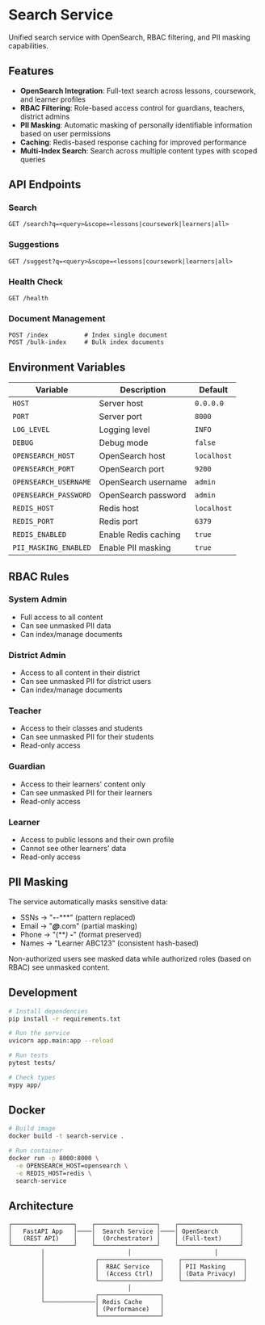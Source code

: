 # Search Service

Unified search service with OpenSearch, RBAC filtering, and PII masking capabilities.

## Features

- **OpenSearch Integration**: Full-text search across lessons, coursework, and
  learner profiles
- **RBAC Filtering**: Role-based access control for guardians, teachers,
  district admins
- **PII Masking**: Automatic masking of personally identifiable information
  based on user permissions
- **Caching**: Redis-based response caching for improved performance
- **Multi-Index Search**: Search across multiple content types with scoped
  queries

## API Endpoints

### Search

```http
GET /search?q=<query>&scope=<lessons|coursework|learners|all>
```

### Suggestions

```http
GET /suggest?q=<query>&scope=<lessons|coursework|learners|all>
```

### Health Check

```http
GET /health
```

### Document Management

```http
POST /index          # Index single document
POST /bulk-index     # Bulk index documents
```

## Environment Variables

| Variable | Description | Default |
|----------|-------------|---------|
| `HOST` | Server host | `0.0.0.0` |
| `PORT` | Server port | `8000` |
| `LOG_LEVEL` | Logging level | `INFO` |
| `DEBUG` | Debug mode | `false` |
| `OPENSEARCH_HOST` | OpenSearch host | `localhost` |
| `OPENSEARCH_PORT` | OpenSearch port | `9200` |
| `OPENSEARCH_USERNAME` | OpenSearch username | `admin` |
| `OPENSEARCH_PASSWORD` | OpenSearch password | `admin` |
| `REDIS_HOST` | Redis host | `localhost` |
| `REDIS_PORT` | Redis port | `6379` |
| `REDIS_ENABLED` | Enable Redis caching | `true` |
| `PII_MASKING_ENABLED` | Enable PII masking | `true` |

## RBAC Rules

### System Admin

- Full access to all content
- Can see unmasked PII data
- Can index/manage documents

### District Admin

- Access to all content in their district
- Can see unmasked PII for district users
- Can index/manage documents

### Teacher

- Access to their classes and students
- Can see unmasked PII for their students
- Read-only access

### Guardian

- Access to their learners' content only
- Can see unmasked PII for their learners
- Read-only access

### Learner

- Access to public lessons and their own profile
- Cannot see other learners' data
- Read-only access

## PII Masking

The service automatically masks sensitive data:

- SSNs → "***-**-****" (pattern replaced)
- Email → "***@***.com" (partial masking)
- Phone → "(***) ***-****" (format preserved)
- Names → "Learner ABC123" (consistent hash-based)

Non-authorized users see masked data while authorized roles
(based on RBAC) see unmasked content.

## Development

```bash
# Install dependencies
pip install -r requirements.txt

# Run the service
uvicorn app.main:app --reload

# Run tests
pytest tests/

# Check types
mypy app/
```

## Docker

```bash
# Build image
docker build -t search-service .

# Run container
docker run -p 8000:8000 \
  -e OPENSEARCH_HOST=opensearch \
  -e REDIS_HOST=redis \
  search-service
```

## Architecture

```text
┌─────────────────┐    ┌─────────────────┐    ┌─────────────────┐
│   FastAPI App   │────│  Search Service │────│ OpenSearch      │
│   (REST API)    │    │  (Orchestrator) │    │ (Full-text)     │
└─────────────────┘    └─────────────────┘    └─────────────────┘
         │                       │                       │
         │              ┌─────────────────┐    ┌─────────────────┐
         │              │  RBAC Service   │    │ PII Masking     │
         │              │  (Access Ctrl)  │    │ (Data Privacy)  │
         │              └─────────────────┘    └─────────────────┘
         │                       │
         │              ┌─────────────────┐
         └──────────────│ Redis Cache     │
                        │ (Performance)   │
                        └─────────────────┘
```
